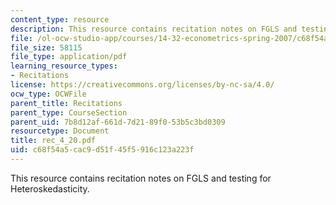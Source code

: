 ```yaml
---
content_type: resource
description: This resource contains recitation notes on FGLS and testing for Heteroskedasticity.
file: /ol-ocw-studio-app/courses/14-32-econometrics-spring-2007/c68f54a5cac9d51f45f5916c123a223f_rec_4_20.pdf
file_size: 58115
file_type: application/pdf
learning_resource_types:
- Recitations
license: https://creativecommons.org/licenses/by-nc-sa/4.0/
ocw_type: OCWFile
parent_title: Recitations
parent_type: CourseSection
parent_uid: 7b8d12af-661d-7d21-89f0-53b5c3bd0309
resourcetype: Document
title: rec_4_20.pdf
uid: c68f54a5-cac9-d51f-45f5-916c123a223f
---
```

This resource contains recitation notes on FGLS and testing for Heteroskedasticity.
